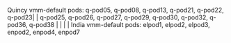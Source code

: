  Quincy vmm-default pods: q-pod05, q-pod08, q-pod13, q-pod21, q-pod22, q-pod23|
| q-pod25, q-pod26, q-pod27, q-pod29, q-pod30, q-pod32, q-pod36, q-pod38       |
|                                                                              |
| India vmm-default pods: elpod1, elpod2, elpod3, enpod2, enpod4, enpod7